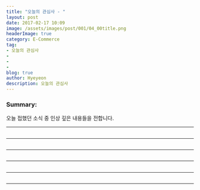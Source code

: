 ```yaml
---
title: "오늘의 관심사 - "
layout: post
date: 2017-02-17 10:09
image: /assets/images/post/001/04_00title.png
headerImage: true
category: E-Commerce
tag:
- 오늘의 관심사
-
-
-
blog: true
author: Hyeyeon
description: 오늘의 관심사
---
```


### Summary:

오늘 접했던 소식 중 인상 깊은 내용들을 전합니다.

---

##

#### []()

---

##

#### []()

---

##

#### []()

---

##

#### []()

---

##

#### []()

---
